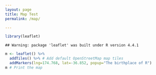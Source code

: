 ```yaml
---
layout: page
title: Map Test
permalink: /map/

---
```





``` r
library(leaflet)
```

    ## Warning: package 'leaflet' was built under R version 4.4.1

``` r
m <- leaflet() %>%
  addTiles() %>% # Add default OpenStreetMap map tiles 
  addMarkers(lng=174.768, lat=-36.852, popup="The birthplace of R")
m # Print the map
```

<div class="leaflet html-widget html-fill-item" id="htmlwidget-fdd3774480a7268ac676" style="width:672px;height:480px;"></div>
<script type="application/json" data-for="htmlwidget-fdd3774480a7268ac676">{"x":{"options":{"crs":{"crsClass":"L.CRS.EPSG3857","code":null,"proj4def":null,"projectedBounds":null,"options":{}}},"calls":[{"method":"addTiles","args":["https://{s}.tile.openstreetmap.org/{z}/{x}/{y}.png",null,null,{"minZoom":0,"maxZoom":18,"tileSize":256,"subdomains":"abc","errorTileUrl":"","tms":false,"noWrap":false,"zoomOffset":0,"zoomReverse":false,"opacity":1,"zIndex":1,"detectRetina":false,"attribution":"&copy; <a href=\"https://openstreetmap.org/copyright/\">OpenStreetMap<\/a>,  <a href=\"https://opendatacommons.org/licenses/odbl/\">ODbL<\/a>"}]},{"method":"addMarkers","args":[-36.852,174.768,null,null,null,{"interactive":true,"draggable":false,"keyboard":true,"title":"","alt":"","zIndexOffset":0,"opacity":1,"riseOnHover":false,"riseOffset":250},"The birthplace of R",null,null,null,null,{"interactive":false,"permanent":false,"direction":"auto","opacity":1,"offset":[0,0],"textsize":"10px","textOnly":false,"className":"","sticky":true},null]}],"limits":{"lat":[-36.852,-36.852],"lng":[174.768,174.768]}},"evals":[],"jsHooks":[]}</script>

<div id="map" style="width:672px;height:480px;"></div>

<script>
    var map = new L.Map("map", {
        center: new L.LatLng(44.4949, 11.3426),
        zoom: 2,
    });

    var layer = new L.StamenTileLayer("toner-lite");
    map.addLayer(layer);
</script>

<div class="leaflet html-widget html-fill-item" id="htmlwidget-da7fe1b2c2c678176f0f" style="width:700px;height:432.632880098888px;"></div>
<script type="application/json" data-for="htmlwidget-da7fe1b2c2c678176f0f">{"x":{"options":{"crs":{"crsClass":"L.CRS.EPSG3857","code":null,"proj4def":null,"projectedBounds":null,"options":{}}},"calls":[{"method":"addTiles","args":["https://{s}.tile.openstreetmap.org/{z}/{x}/{y}.png",null,null,{"minZoom":0,"maxZoom":18,"tileSize":256,"subdomains":"abc","errorTileUrl":"","tms":false,"noWrap":false,"zoomOffset":0,"zoomReverse":false,"opacity":1,"zIndex":1,"detectRetina":false,"attribution":"&copy; <a href=\"https://openstreetmap.org/copyright/\">OpenStreetMap<\/a>,  <a href=\"https://opendatacommons.org/licenses/odbl/\">ODbL<\/a>"}]},{"method":"addMarkers","args":[-36.852,174.768,null,null,null,{"interactive":true,"draggable":false,"keyboard":true,"title":"","alt":"","zIndexOffset":0,"opacity":1,"riseOnHover":false,"riseOffset":250},"The birthplace of R",null,null,null,null,{"interactive":false,"permanent":false,"direction":"auto","opacity":1,"offset":[0,0],"textsize":"10px","textOnly":false,"className":"","sticky":true},null]}],"limits":{"lat":[-36.852,-36.852],"lng":[174.768,174.768]}},"evals":[],"jsHooks":[]}</script>
